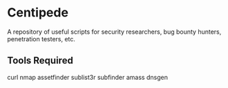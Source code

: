 # Centipede
A repository of useful scripts for security researchers, bug bounty hunters, penetration testers, etc.

## Tools Required
curl
nmap
assetfinder
sublist3r
subfinder
amass
dnsgen
